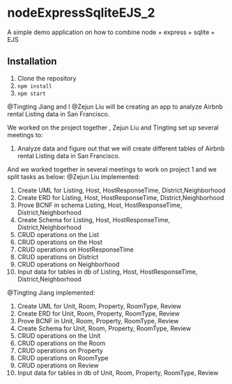 # nodeExpressSqliteEJS_2
A simple demo application on how to combine node + express + sqlite + EJS


## Installation

1) Clone the repository
2) `npm install`
3) `npm start`


@Tingting Jiang  and I @Zejun Liu will be creating an app to analyze Airbnb rental Listing data in San Francisco. 

We worked on the project together , Zejun Liu and Tingting set up several meetings to:
1. Analyze data and figure out that we will create different tables of Airbnb rental Listing data in San Francisco.

And we worked together in several meetings to work on project 1 and we split tasks as below:
@Zejun Liu implemented:
1. Create UML for Listing, Host, HostResponseTime, District,Neighborhood
2. Create ERD for Listing, Host, HostResponseTime, District,Neighborhood
3. Prove BCNF in schema Listing, Host, HostResponseTime, District,Neighborhood
4. Create Schema for Listing, Host, HostResponseTime, District,Neighborhood
5. CRUD operations on the List
6. CRUD operations on the Host
7. CRUD operations on  HostResponseTime
8. CRUD operations on  District
9. CRUD operations on  Neighborhood
10. Input data for tables in db of Listing, Host, HostResponseTime, District,Neighborhood

@Tingting Jiang implemented:
1. Create UML for Unit, Room, Property, RoomType, Review
2. Create ERD for Unit, Room, Property, RoomType, Review
3. Prove BCNF in Unit, Room, Property, RoomType, Review
4. Create Schema for Unit, Room, Property, RoomType, Review
5. CRUD operations on the Unit
6. CRUD operations on the Room
7. CRUD operations on  Property
8. CRUD operations on  RoomType
9. CRUD operations on  Review
10. Input data for tables in db of Unit, Room, Property, RoomType, Review

